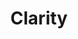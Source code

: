 ---
layout: default
title: Clarity
services: [ "Code of Conduct", "Financial Aid / Scholarships" ]
site: https://www.clarityconf.com/
city: New York City, NY
from: 2018-12-11
to: 2018-12-13
---